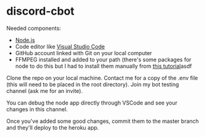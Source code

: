 # discord-cbot

Needed components: 
* [Node.js](https://nodejs.org/en/download/)
* Code editor like [Visual Studio Code](https://code.visualstudio.com/)
* GitHub account linked with Git on your local computer
* FFMPEG installed and added to your path (there's some packages for node to do this but I had to install them manually from [this tutorial](https://m.wikihow.com/Install-FFmpeg-on-Windows)asdf

Clone the repo on your local machine.
Contact me for a copy of the .env file (this will need to be placed in the root directory).
Join my bot testing channel (ask me for an invite).

You can debug the node app directly through VSCode and see your changes in this channel.

Once you've added some good changes, commit them to the master branch and they'll deploy to the heroku app. 
